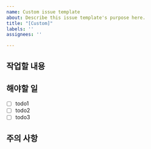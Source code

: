 ```yaml
---
name: Custom issue template
about: Describe this issue template's purpose here.
title: "[Custom]"
labels: ''
assignees: ''

---
```


## 작업할 내용

## 해야할 일
- [ ] todo1
- [ ] todo2
- [ ] todo3

## 주의 사항
